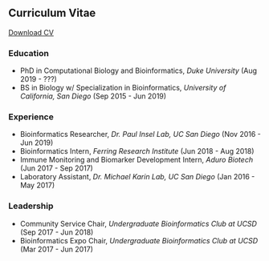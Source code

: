 ## Curriculum Vitae

[Download CV](https://kmoyung.github.io/CV_KevinMoyung.pdf)


### Education
- PhD in Computational Biology and Bioinformatics, *Duke University* (Aug 2019 - ???)  
- BS in Biology w/ Specialization in Bioinformatics, *University of California, San Diego* (Sep 2015 - Jun 2019)

### Experience
- Bioinformatics Researcher, *Dr. Paul Insel Lab, UC San Diego* (Nov 2016 - Jun 2019)
- Bioinformatics Intern, *Ferring Research Institute* (Jun 2018 - Aug 2018)
- Immune Monitoring and Biomarker Development Intern, *Aduro Biotech* (Jun 2017 - Sep 2017)
- Laboratory Assistant, *Dr. Michael Karin Lab, UC San Diego* (Jan 2016 - May 2017)

### Leadership
- Community Service Chair, *Undergraduate Bioinformatics Club at UCSD* (Sep 2017 - Jun 2018)
- Bioinformatics Expo Chair, *Undergraduate Bioinformatics Club at UCSD* (Mar 2017 - Jun 2017)
